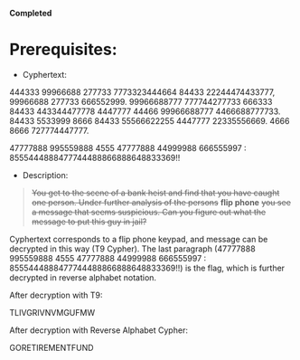 **Completed**

# Prerequisites:
* Cyphertext:

444333 99966688 277733 7773323444664 84433 22244474433777, 99966688 277733 666552999. 99966688777 777744277733 666333 84433 443344477778 4447777 44466 99966688777 4466688777733. 84433 5533999 8666 84433 55566622255 4447777 22335556669. 4666 8666 727774447777.

47777888 995559888 4555 47777888 44999988 666555997 : 8555444888477744488866888648833369!!

* Description:
> ~~You get to the scene of a bank heist and find that you have caught one person. Under further analysis of the persons~~ **flip phone** ~~you see a message that seems suspicious. Can you figure out what the message to put this guy in jail?~~

Cyphertext corresponds to a flip phone keypad, and message can be decrypted in this way (T9 Cypher). The last paragraph (47777888 995559888 4555 47777888 44999988 666555997 : 8555444888477744488866888648833369!!) is the flag, which is further decrypted in reverse alphabet notation.

After decryption with T9:

TLIVGRIVNVMGUFMW

After decryption with Reverse Alphabet Cypher:

GORETIREMENTFUND

